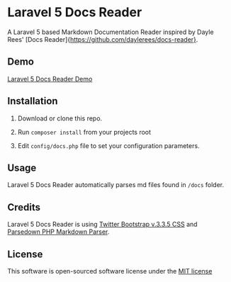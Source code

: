 # Laravel 5 Docs Reader

A Laravel 5 based Markdown Documentation Reader inspired by Dayle Rees' [Docs Reader]{https://github.com/daylerees/docs-reader}.

## Demo
[Laravel 5 Docs Reader Demo](http://docs-reader.orangehilldev.com)

## Installation

1) Download or clone this repo.

2) Run ```composer install``` from your projects root

3) Edit ```config/docs.php``` file to set your configuration parameters.

## Usage

Laravel 5 Docs Reader automatically parses md files found in ```/docs``` folder.

## Credits

Laravel 5 Docs Reader is using [Twitter Bootstrap v.3.3.5 CSS](http://getbootstrap.com/) and [Parsedown PHP Markdown Parser](https://github.com/erusev/parsedown).

## License

This software is open-sourced software license under the [MIT license](http://opensource.org/licenses/MIT)